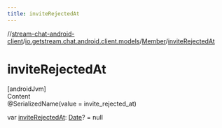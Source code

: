 ```yaml
---
title: inviteRejectedAt
---
```

//[stream-chat-android-client](../../../index.md)/[io.getstream.chat.android.client.models](../index.md)/[Member](index.md)/[inviteRejectedAt](inviteRejectedAt.md)



# inviteRejectedAt  
[androidJvm]  
Content  
@SerializedName(value = invite_rejected_at)  
  
var [inviteRejectedAt](inviteRejectedAt.md): [Date](https://developer.android.com/reference/kotlin/java/util/Date.html)? = null  



